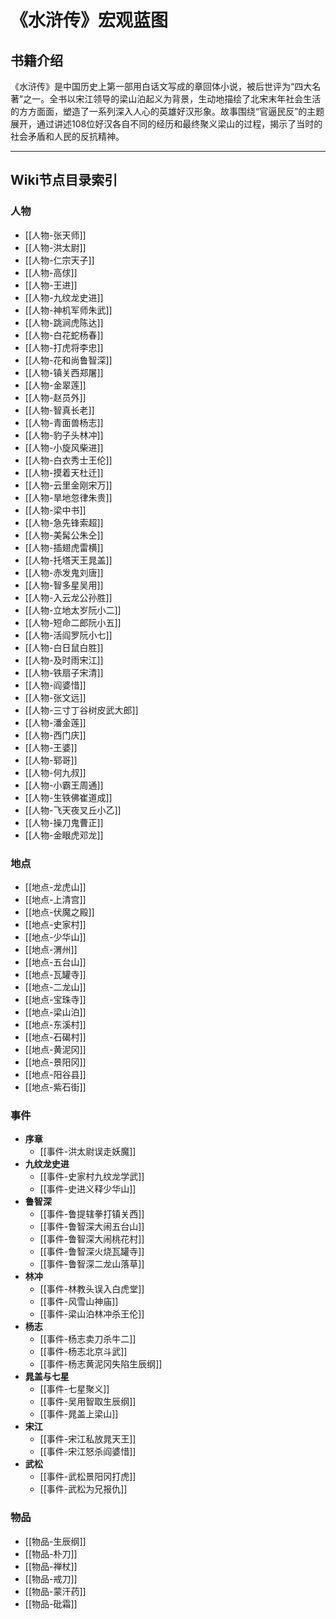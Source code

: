 # 《水浒传》宏观蓝图

## 书籍介绍
《水浒传》是中国历史上第一部用白话文写成的章回体小说，被后世评为“四大名著”之一。全书以宋江领导的梁山泊起义为背景，生动地描绘了北宋末年社会生活的方方面面，塑造了一系列深入人心的英雄好汉形象。故事围绕“官逼民反”的主题展开，通过讲述108位好汉各自不同的经历和最终聚义梁山的过程，揭示了当时的社会矛盾和人民的反抗精神。

---

## Wiki节点目录索引

### 人物
- [[人物-张天师]]
- [[人物-洪太尉]]
- [[人物-仁宗天子]]
- [[人物-高俅]]
- [[人物-王进]]
- [[人物-九纹龙史进]]
- [[人物-神机军师朱武]]
- [[人物-跳涧虎陈达]]
- [[人物-白花蛇杨春]]
- [[人物-打虎将李忠]]
- [[人物-花和尚鲁智深]]
- [[人物-镇关西郑屠]]
- [[人物-金翠莲]]
- [[人物-赵员外]]
- [[人物-智真长老]]
- [[人物-青面兽杨志]]
- [[人物-豹子头林冲]]
- [[人物-小旋风柴进]]
- [[人物-白衣秀士王伦]]
- [[人物-摸着天杜迁]]
- [[人物-云里金刚宋万]]
- [[人物-旱地忽律朱贵]]
- [[人物-梁中书]]
- [[人物-急先锋索超]]
- [[人物-美髯公朱仝]]
- [[人物-插翅虎雷横]]
- [[人物-托塔天王晁盖]]
- [[人物-赤发鬼刘唐]]
- [[人物-智多星吴用]]
- [[人物-入云龙公孙胜]]
- [[人物-立地太岁阮小二]]
- [[人物-短命二郎阮小五]]
- [[人物-活阎罗阮小七]]
- [[人物-白日鼠白胜]]
- [[人物-及时雨宋江]]
- [[人物-铁扇子宋清]]
- [[人物-阎婆惜]]
- [[人物-张文远]]
- [[人物-三寸丁谷树皮武大郎]]
- [[人物-潘金莲]]
- [[人物-西门庆]]
- [[人物-王婆]]
- [[人物-郓哥]]
- [[人物-何九叔]]
- [[人物-小霸王周通]]
- [[人物-生铁佛崔道成]]
- [[人物-飞天夜叉丘小乙]]
- [[人物-操刀鬼曹正]]
- [[人物-金眼虎邓龙]]

### 地点
- [[地点-龙虎山]]
- [[地点-上清宫]]
- [[地点-伏魔之殿]]
- [[地点-史家村]]
- [[地点-少华山]]
- [[地点-渭州]]
- [[地点-五台山]]
- [[地点-瓦罐寺]]
- [[地点-二龙山]]
- [[地点-宝珠寺]]
- [[地点-梁山泊]]
- [[地点-东溪村]]
- [[地点-石碣村]]
- [[地点-黄泥冈]]
- [[地点-景阳冈]]
- [[地点-阳谷县]]
- [[地点-紫石街]]

### 事件
*   **序章**
    *   [[事件-洪太尉误走妖魔]]
*   **九纹龙史进**
    *   [[事件-史家村九纹龙学武]]
    *   [[事件-史进义释少华山]]
*   **鲁智深**
    *   [[事件-鲁提辖拳打镇关西]]
    *   [[事件-鲁智深大闹五台山]]
    *   [[事件-鲁智深大闹桃花村]]
    *   [[事件-鲁智深火烧瓦罐寺]]
    *   [[事件-鲁智深二龙山落草]]
*   **林冲**
    *   [[事件-林教头误入白虎堂]]
    *   [[事件-风雪山神庙]]
    *   [[事件-梁山泊林冲杀王伦]]
*   **杨志**
    *   [[事件-杨志卖刀杀牛二]]
    *   [[事件-杨志北京斗武]]
    *   [[事件-杨志黄泥冈失陷生辰纲]]
*   **晁盖与七星**
    *   [[事件-七星聚义]]
    *   [[事件-吴用智取生辰纲]]
    *   [[事件-晁盖上梁山]]
*   **宋江**
    *   [[事件-宋江私放晁天王]]
    *   [[事件-宋江怒杀阎婆惜]]
*   **武松**
    *   [[事件-武松景阳冈打虎]]
    *   [[事件-武松为兄报仇]]

### 物品
- [[物品-生辰纲]]
- [[物品-朴刀]]
- [[物品-禅杖]]
- [[物品-戒刀]]
- [[物品-蒙汗药]]
- [[物品-砒霜]]
